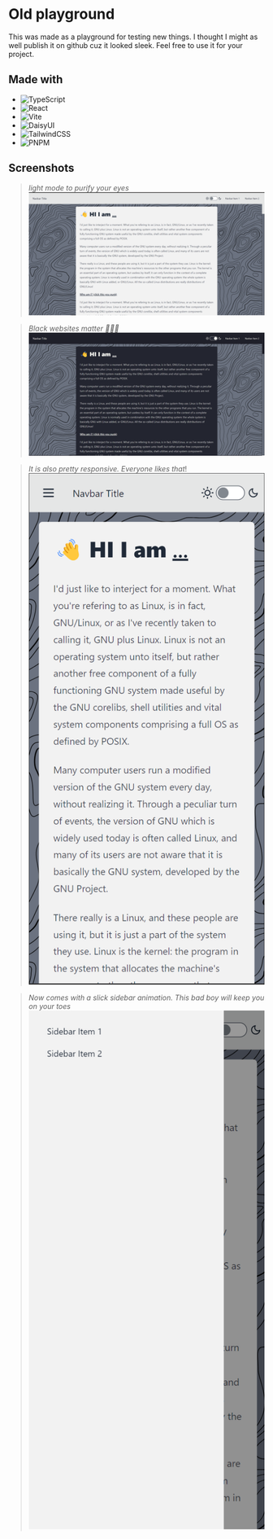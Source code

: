 
# Old playground
This was made as a playground for testing new things. I thought I might as well publish it on github cuz it looked sleek. Feel free to use it for your project.
## Made with
- ![TypeScript](https://img.shields.io/badge/typescript-%23007ACC.svg?style=for-the-badge&logo=typescript&logoColor=white)
- ![React](https://img.shields.io/badge/react-%2320232a.svg?style=for-the-badge&logo=react&logoColor=%2361DAFB)
- ![Vite](https://img.shields.io/badge/vite-%23646CFF.svg?style=for-the-badge&logo=vite&logoColor=white)
- ![DaisyUI](https://img.shields.io/badge/daisyui-5A0EF8?style=for-the-badge&logo=daisyui&logoColor=white)
- ![TailwindCSS](https://img.shields.io/badge/tailwindcss-%2338B2AC.svg?style=for-the-badge&logo=tailwind-css&logoColor=white)
- ![PNPM](https://img.shields.io/badge/pnpm-%234a4a4a.svg?style=for-the-badge&logo=pnpm&logoColor=f69220)

## Screenshots
> *light mode to purify your eyes*
![light](/screenshots/light.png)

> *Black websites matter 🗿👍🏿*
![dark](/screenshots/dark.png)

> *It is also pretty responsive. Everyone likes that*!
![mobile](/screenshots/mobile.png)

> *Now comes with a slick sidebar animation. This bad boy will keep you on your toes*
![menu](/screenshots/slick%20sidebar%20menu.png)




